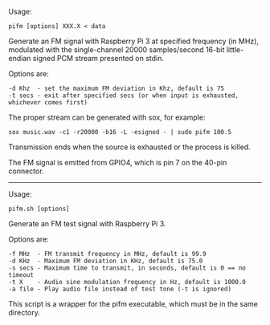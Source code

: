 Usage:

    pifm [options] XXX.X < data

Generate an FM signal with Raspberry Pi 3 at specified frequency (in MHz),
modulated with the single-channel 20000 samples/second 16-bit little-endian
signed PCM stream presented on stdin.

Options are:

    -d Khz  - set the maximum FM deviation in Khz, default is 75
    -t secs - exit after specified secs (or when input is exhausted, whichever comes first)

The proper stream can be generated with sox, for example:

    sox music.wav -c1 -r20000 -b16 -L -esigned - | sudo pifm 100.5

Transmission ends when the source is exhausted or the process is killed.

The FM signal is emitted from GPIO4, which is pin 7 on the 40-pin connector.

---

Usage:

    pifm.sh [options]

Generate an FM test signal with Raspberry Pi 3.

Options are:

    -f MHz  - FM transmit frequency in MHz, default is 99.9
    -d KHz  - Maximum FM deviation in KHz, default is 75.0
    -s secs - Maximum time to transmit, in seconds, default is 0 == no timeout
    -t X    - Audio sine modulation frequency in Hz, default is 1000.0
    -a file - Play audio file instead of test tone (-t is ignored)

This script is a wrapper for the pifm executable, which must be in the same
directory. 
